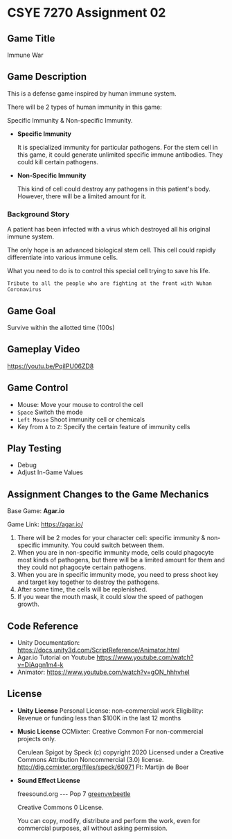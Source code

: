 # CSYE 7270 Assignment 02

## Game Title

Immune War

## Game Description

This is a defense game inspired by human immune system.

There will be 2 types of human immunity in this game:

Specific Immunity & Non-specific Immunity.

* **Specific Immunity**

  It is specialized immunity for particular pathogens. For the stem cell in this game, it could generate unlimited specific immune antibodies. They could kill certain pathogens.

* **Non-Specific Immunity**

  This kind of cell could destroy any pathogens in this patient's body. However, there will be a limited amount for it.

### Background Story

A patient has been infected with a virus which destroyed all his original immune system.

The only hope is an advanced biological stem cell. This cell could rapidly differentiate into various immune cells.

What you need to do is to control this special cell trying to save his life.

```
Tribute to all the people who are fighting at the front with Wuhan Coronavirus
```

## Game Goal

Survive within the allotted time (100s)

## Gameplay Video

https://youtu.be/PqiIPU06ZD8

## Game Control

* Mouse: Move your mouse to control the cell
* `Space` Switch the mode
* `Left Mouse` Shoot immunity cell or chemicals
* Key from `A` to `Z`: Specify the certain feature of immunity cells

## Play Testing

* Debug
* Adjust In-Game Values

## Assignment Changes to the Game Mechanics

Base Game: **Agar.io**

Game Link: https://agar.io/



1. There will be 2 modes for your character cell: specific immunity & non-specific immunity. You could switch between them.
2. When you are in non-specific immunity mode, cells could phagocyte most kinds of pathogens, but there will be a limited amount for them and they could not phagocyte certain pathogens.
3. When you are in specific immunity mode, you need to press shoot key and target key together to destroy the pathogens.
4. After some time, the cells will be replenished.
5. If you wear the mouth mask, it could slow the speed of pathogen growth.

## Code Reference

* Unity Documentation: https://docs.unity3d.com/ScriptReference/Animator.html
* Agar.io Tutorial on Youtube https://www.youtube.com/watch?v=DiAqgn1m4-k
* Animator: https://www.youtube.com/watch?v=gON_hhhvheI

## License

* **Unity License**
  Personal License: non-commercial work
  Eligibility: Revenue or funding less than $100K in the last 12 months

* **Music License**
  CCMixter: Creative Common
  For non-commercial projects only.
  
  Cerulean Spigot by Speck (c) copyright 2020 Licensed under a Creative Commons Attribution Noncommercial  (3.0) license. http://dig.ccmixter.org/files/speck/60971 Ft: Martijn de Boer
  
* **Sound Effect License**

  freesound.org   ---  Pop 7 [greenvwbeetle](https://freesound.org/people/greenvwbeetle/)

  Creative Commons 0 License.

  You can copy, modify, distribute and perform the work, even for commercial purposes, all without asking permission. 